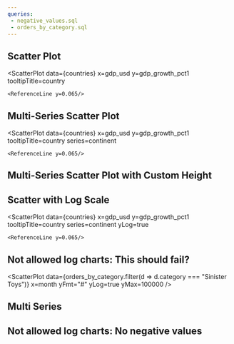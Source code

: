 ```yaml
---
queries:
 - negative_values.sql
 - orders_by_category.sql
---
```



<script>

let regions = [
    {region: 'West', score_a: 59, score_b: 51},
    {region: 'West', score_a: 70, score_b: 43},
    {region: 'West', score_a: 72, score_b: 38},
    {region: 'West', score_a: 66, score_b: 34},
    {region: 'West', score_a: 59, score_b: 48},
    {region: 'West', score_a: 66, score_b: 34},
    {region: 'West', score_a: 62, score_b: 30},
    {region: 'West', score_a: 58, score_b: 32},
    {region: 'West', score_a: 51, score_b: 35},
    {region: 'West', score_a: 51, score_b: 52},
    {region: 'West', score_a: 59, score_b: 35},
    {region: 'West', score_a: 47, score_b: 37},
    {region: 'West', score_a: 54, score_b: 44},
    {region: 'West', score_a: 46, score_b: 48},
    {region: 'East', score_a: 47, score_b: 37},
    {region: 'East', score_a: 67, score_b: 48},
    {region: 'East', score_a: 81, score_b: 71},
    {region: 'East', score_a: 86, score_b: 54},
    {region: 'East', score_a: 76, score_b: 68},
    {region: 'East', score_a: 65, score_b: 67},
    {region: 'East', score_a: 81, score_b: 50},
    {region: 'East', score_a: 59, score_b: 77},
    {region: 'East', score_a: 64, score_b: 57},
    {region: 'East', score_a: 55, score_b: 62},
    {region: 'East', score_a: 78, score_b: 47},
    {region: 'East', score_a: 77, score_b: 59},
    {region: 'East', score_a: 67, score_b: 43},
    {region: 'East', score_a: 60, score_b: 45},
    {region: 'East', score_a: 57, score_b: 81},
    {region: 'East', score_a: 86, score_b: 67},
    {region: 'South', score_a: 112, score_b: 82},
    {region: 'South', score_a: 80, score_b: 83},
    {region: 'South', score_a: 75, score_b: 85},
    {region: 'South', score_a: 93, score_b: 55},
    {region: 'South', score_a: 99, score_b: 81},
    {region: 'South', score_a: 81, score_b: 53},
    {region: 'South', score_a: 113, score_b: 86},
    {region: 'South', score_a: 98, score_b: 103},
    {region: 'South', score_a: 84, score_b: 83},
    {region: 'South', score_a: 91, score_b: 70},
    {region: 'South', score_a: 120, score_b: 67},
    {region: 'South', score_a: 75, score_b: 53},
    {region: 'South', score_a: 97, score_b: 96},
    {region: 'South', score_a: 99, score_b: 74},
    {region: 'South', score_a: 83, score_b: 73}
]

let regions_states = [
    {region: 'West', state: 'WA', score_a: 59, score_b: 51},
    {region: 'West', state: 'CA', score_a: 70, score_b: 43},
    {region: 'West', state: 'OR', score_a: 72, score_b: 38},
    {region: 'West', state: 'NV', score_a: 66, score_b: 34},
    {region: 'West', state: 'UT', score_a: 59, score_b: 48},
    {region: 'West', state: 'TX', score_a: 66, score_b: 34},
    {region: 'West', state: 'NE', score_a: 62, score_b: 30},
    {region: 'West', state: 'AK', score_a: 58, score_b: 32},
    {region: 'West', state: 'WY', score_a: 51, score_b: 35},
    {region: 'East', state: 'NY', score_a: 47, score_b: 37},
    {region: 'East', state: 'NJ', score_a: 67, score_b: 48},
    {region: 'East', state: 'DE', score_a: 81, score_b: 71},
    {region: 'East', state: 'MD', score_a: 86, score_b: 54},
    {region: 'East', state: 'CT', score_a: 76, score_b: 68},
    {region: 'East', state: 'VA', score_a: 65, score_b: 67},
    {region: 'East', state: 'WV', score_a: 81, score_b: 50},
    {region: 'East', state: 'KS', score_a: 59, score_b: 77},
    {region: 'East', state: 'IN', score_a: 64, score_b: 57},
    {region: 'East', state: 'IL', score_a: 55, score_b: 62},
    {region: 'South', state: 'NC', score_a: 112, score_b: 82},
    {region: 'South', state: 'SC', score_a: 80, score_b: 83},
    {region: 'South', state: 'GA', score_a: 75, score_b: 85},
    {region: 'South', state: 'FL', score_a: 93, score_b: 55},
    {region: 'South', state: 'TN', score_a: 99, score_b: 81},
    {region: 'South', state: 'LA', score_a: 81, score_b: 53},
    {region: 'South', state: 'AL', score_a: 113, score_b: 86},
    {region: 'South', state: 'MO', score_a: 98, score_b: 103},
    {region: 'South', state: 'MI', score_a: 84, score_b: 83},
]

let single_region = [
    {region: 'TX', score_a: 59, score_b: 51},
    {region: 'OK', score_a: 70, score_b: 43},
    {region: 'LA', score_a: 72, score_b: 38},
    {region: 'AL', score_a: 66, score_b: 34},
    {region: 'FL', score_a: 59, score_b: 48},
    {region: 'NY', score_a: 66, score_b: 34},
    {region: 'NJ', score_a: 62, score_b: 30},
    {region: 'WA', score_a: 58, score_b: 32},
    {region: 'NV', score_a: 51, score_b: 35},
    {region: 'IL', score_a: 51, score_b: 52},
    {region: 'IN', score_a: 59, score_b: 35},
    {region: 'DE', score_a: 47, score_b: 37},
    {region: 'KS', score_a: 54, score_b: 44},
    {region: 'MA', score_a: 46, score_b: 48}
]


let countries = [
    {country: 'United States', continent: 'North America', gdp_usd: 22996, gdp_growth_pct1: 0.017, interest_rate_pct1: 0.025, inflation_rate_pct1: 0.085, jobless_rate_pct1: 0.037, gov_budget: -16.7, debt_to_gdp: 137.2, current_account: -3.6, population: 332.4},
    {country: 'China', continent: 'Asia', gdp_usd: 17734, gdp_growth_pct1: 0.004, interest_rate_pct1: 0.0365, inflation_rate_pct1: 0.027, jobless_rate_pct1: 0.054, gov_budget: -3.7, debt_to_gdp: 66.8, current_account: 1.8, population: 1412.6},
    {country: 'Japan', continent: 'Asia', gdp_usd: 4937, gdp_growth_pct1: 0.002, interest_rate_pct1: -0.001, inflation_rate_pct1: 0.026, jobless_rate_pct1: 0.026, gov_budget: -12.6, debt_to_gdp: 266.2, current_account: 3.2, population: 125.31},
    {country: 'Germany', continent: 'Europe', gdp_usd: 4223, gdp_growth_pct1: 0.017, interest_rate_pct1: 0.005, inflation_rate_pct1: 0.079, jobless_rate_pct1: 0.055, gov_budget: -3.7, debt_to_gdp: 69.3, current_account: 7.4, population: 83.16},
    {country: 'United Kingdom', continent: 'Europe', gdp_usd: 3187, gdp_growth_pct1: 0.029, interest_rate_pct1: 0.0175, inflation_rate_pct1: 0.101, jobless_rate_pct1: 0.038, gov_budget: -6, debt_to_gdp: 95.9, current_account: -2.6, population: 67.53},
    {country: 'India', continent: 'Asia', gdp_usd: 3173, gdp_growth_pct1: 0.135, interest_rate_pct1: 0.054, inflation_rate_pct1: 0.0671, jobless_rate_pct1: 0.078, gov_budget: -9.4, debt_to_gdp: 73.95, current_account: -1.7, population: 1380},
    {country: 'France', continent: 'Europe', gdp_usd: 2937, gdp_growth_pct1: 0.042, interest_rate_pct1: 0.005, inflation_rate_pct1: 0.058, jobless_rate_pct1: 0.074, gov_budget: -6.5, debt_to_gdp: 112.9, current_account: 0.4, population: 67.63},
    {country: 'Italy', continent: 'Europe', gdp_usd: 2100, gdp_growth_pct1: 0.047, interest_rate_pct1: 0.005, inflation_rate_pct1: 0.084, jobless_rate_pct1: 0.079, gov_budget: -7.2, debt_to_gdp: 150.8, current_account: 2.5, population: 59.24},
    {country: 'Canada', continent: 'North America', gdp_usd: 1991, gdp_growth_pct1: 0.029, interest_rate_pct1: 0.025, inflation_rate_pct1: 0.076, jobless_rate_pct1: 0.049, gov_budget: -4.7, debt_to_gdp: 117.8, current_account: 0.1, population: 38.44},
    {country: 'South Korea', continent: 'Asia', gdp_usd: 1799, gdp_growth_pct1: 0.029, interest_rate_pct1: 0.025, inflation_rate_pct1: 0.057, jobless_rate_pct1: 0.029, gov_budget: -6.1, debt_to_gdp: 42.6, current_account: 3.5, population: 51.74},
    {country: 'Russia', continent: 'Europe', gdp_usd: 1776, gdp_growth_pct1: -0.04, interest_rate_pct1: 0.08, inflation_rate_pct1: 0.151, jobless_rate_pct1: 0.039, gov_budget: 0.8, debt_to_gdp: 18.2, current_account: 6.8, population: 145.55},
    {country: 'Brazil', continent: 'South America', gdp_usd: 1609, gdp_growth_pct1: 0.032, interest_rate_pct1: 0.1375, inflation_rate_pct1: 0.1007, jobless_rate_pct1: 0.091, gov_budget: -4.5, debt_to_gdp: 80.27, current_account: -1.8, population: 213.32}
]
</script>

## Scatter Plot

<ScatterPlot
data={countries}
x=gdp_usd
y=gdp_growth_pct1
tooltipTitle=country
>

    <ReferenceLine y=0.065/>

</ScatterPlot>

## Multi-Series Scatter Plot

<ScatterPlot
data={countries}
x=gdp_usd
y=gdp_growth_pct1
tooltipTitle=country
series=continent
>

    <ReferenceLine y=0.065/>

</ScatterPlot>

## Multi-Series Scatter Plot with Custom Height

<ScatterPlot
    data={countries}
    x=gdp_usd
    y=gdp_growth_pct1
    tooltipTitle=country
    series=continent
    chartAreaHeight=380
/>


## Scatter with Log Scale

<ScatterPlot
data={countries}
x=gdp_usd
y=gdp_growth_pct1
tooltipTitle=country
series=continent
yLog=true
>

    <ReferenceLine y=0.065/>

</ScatterPlot>


## Not allowed log charts: This should fail?

<ScatterPlot
    data={orders_by_category.filter(d => d.category === "Sinister Toys")}
    x=month
    yFmt="#"
    yLog=true
    yMax=100000
/>

## Multi Series

<ScatterPlot 
    data={orders_by_category} 
    x=month 
    y=sales_usd0k 
    series=category
    yLog=true
/>

## Not allowed log charts: No negative values

<ScatterPlot
    data={negative_values}
    x=date
    y=daily_change
    yLog=true
/>
